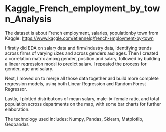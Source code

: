 # Kaggle_French_employment_by_town_Analysis
The dataset is about French employment, salaries, populationby town from Kaggle: https://www.kaggle.com/etiennelq/french-employment-by-town

I firstly did EDA on salary data and firm/industry data, identifying trends across firms of varying sizes and across genders and ages.
Then I created a correlation matrix among gender, position and salary, followed by building a linear regression model to predict salary. I repeated the process for gender, age and salary.

Next, I moved on to merge all those data together and build more complete regression models, using both Linear Regression and Random Forest Regressor.

Lastly, I plotted distributions of mean salary, male-to-female ratio, and total population across departments on the map, with some bar charts for further elaboration.

The technology used includes:
Numpy, Pandas, Sklearn, Matplotlib, Geopandas


